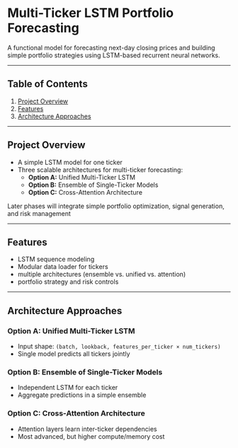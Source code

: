 

# Multi-Ticker LSTM Portfolio Forecasting

A functional model for forecasting next-day closing prices and building simple portfolio strategies using LSTM-based recurrent neural networks.  

---

## Table of Contents
1. [Project Overview](#project-overview)  
2. [Features](#features)  
3. [Architecture Approaches](#architecture-approaches)  

---

## Project Overview

- A simple LSTM model for one ticker  
- Three scalable architectures for multi-ticker forecasting:  
  - **Option A:** Unified Multi-Ticker LSTM  
  - **Option B:** Ensemble of Single-Ticker Models  
  - **Option C:** Cross-Attention Architecture  

Later phases will integrate simple portfolio optimization, signal generation, and risk management

---

## Features

- LSTM sequence modeling  
- Modular data loader for tickers  
- multiple architectures (ensemble vs. unified vs. attention)  
- portfolio strategy and risk controls  

---

## Architecture Approaches

### Option A: Unified Multi-Ticker LSTM  
- Input shape: `(batch, lookback, features_per_ticker × num_tickers)`  
- Single model predicts all tickers jointly  

### Option B: Ensemble of Single-Ticker Models  
- Independent LSTM for each ticker  
- Aggregate predictions in a simple ensemble  

### Option C: Cross-Attention Architecture  
- Attention layers learn inter-ticker dependencies  
- Most advanced, but higher compute/memory cost  

